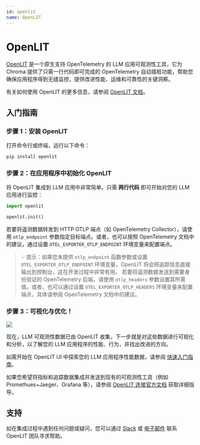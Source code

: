 ```yaml
---
id: openlit
name: OpenLIT
---
```


# OpenLIT

[OpenLIT](https://github.com/openlit/openlit) 是一个原生支持 OpenTelemetry 的 LLM 应用可观测性工具，它为 Chroma 提供了只需一行代码即可完成的 OpenTelemetry 自动插桩功能，帮助您确保应用程序得到无缝监控，提供改进性能、运维和可靠性的关键洞察。

有关如何使用 OpenLIT 的更多信息，请参阅 [OpenLIT 文档](https://docs.openlit.io/)。

## 入门指南

### 步骤 1：安装 OpenLIT

打开命令行或终端，运行以下命令：

```bash
pip install openlit
```

### 步骤 2：在应用程序中初始化 OpenLIT
将 OpenLIT 集成到 LLM 应用中非常简单。只需 **两行代码** 即可开始对您的 LLM 应用进行监控：

```python
import openlit

openlit.init()
```

若要将遥测数据转发到 HTTP OTLP 端点（如 OpenTelemetry Collector），请使用 `otlp_endpoint` 参数指定目标端点。或者，也可以按照 OpenTelemetry 文档中的建议，通过设置 `OTEL_EXPORTER_OTLP_ENDPOINT` 环境变量来配置端点。

> 💡 提示：如果您未提供 `otlp_endpoint` 函数参数或设置 `OTEL_EXPORTER_OTLP_ENDPOINT` 环境变量，OpenLIT 将会把追踪信息直接输出到控制台，这在开发过程中非常有用。
若要将遥测数据发送到需要身份验证的 OpenTelemetry 后端，请使用 `otlp_headers` 参数设置其所需值。或者，也可以通过设置 `OTEL_EXPORTER_OTLP_HEADERS` 环境变量来配置端点，具体请参阅 OpenTelemetry 文档中的建议。

### 步骤 3：可视化与优化！

![](https://github.com/openlit/.github/blob/main/profile/assets/openlit-client-1.png?raw=true)

现在，LLM 可观测性数据已由 OpenLIT 收集，下一步就是对这些数据进行可视化和分析，以了解您的 LLM 应用程序的性能、行为，并找出改进的方向。

如需开始在 OpenLIT UI 中探索您的 LLM 应用程序性能数据，请参阅 [快速入门指南](https://docs.openlit.io/latest/quickstart)。

如果您希望将指标和追踪数据集成并发送到现有的可观测性工具（例如 Promethues+Jaeger、Grafana 等），请参阅 [OpenLIT 连接官方文档](https://docs.openlit.io/latest/connections/intro) 获取详细指导。

## 支持

如在集成过程中遇到任何问题或疑问，您可以通过 [Slack](https://join.slack.com/t/openlit/shared_invite/zt-2etnfttwg-TjP_7BZXfYg84oAukY8QRQ) 或 [电子邮件](mailto:contact@openlit.io) 联系 OpenLIT 团队寻求帮助。